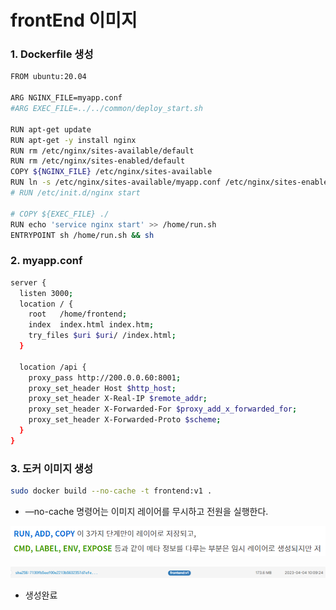 # frontEnd 이미지

### 1. Dockerfile 생성

```bash
FROM ubuntu:20.04

ARG NGINX_FILE=myapp.conf
#ARG EXEC_FILE=../../common/deploy_start.sh

RUN apt-get update
RUN apt-get -y install nginx
RUN rm /etc/nginx/sites-available/default
RUN rm /etc/nginx/sites-enabled/default
COPY ${NGINX_FILE} /etc/nginx/sites-available
RUN ln -s /etc/nginx/sites-available/myapp.conf /etc/nginx/sites-enabled/myapp.conf
# RUN /etc/init.d/nginx start

# COPY ${EXEC_FILE} ./
RUN echo 'service nginx start' >> /home/run.sh
ENTRYPOINT sh /home/run.sh && sh
```

### 2. myapp.conf

```bash
server {
  listen 3000;
  location / {
    root   /home/frontend;
    index  index.html index.htm;
    try_files $uri $uri/ /index.html;
  }

  location /api {
    proxy_pass http://200.0.0.60:8001;
    proxy_set_header Host $http_host;
    proxy_set_header X-Real-IP $remote_addr;
    proxy_set_header X-Forwarded-For $proxy_add_x_forwarded_for;
    proxy_set_header X-Forwarded-Proto $scheme;
  }
}
```

### 3. 도커 이미지 생성

```bash
sudo docker build --no-cache -t frontend:v1 .
```

- —no-cache 명령어는 이미지 레이어를 무시하고 전원을 실행한다.

![Untitled](FrontEnd/Untitled.png)

![Untitled](FrontEnd/Untitled1.png)

- 생성완료

